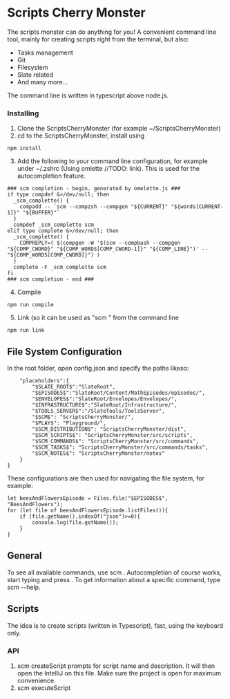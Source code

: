 # Scripts Cherry Monster

The scripts monster can do anything for you!
A convenient command line tool, mainly for creating scripts right from the terminal, but also:
* Tasks management
* Git
* Filesystem
* Slate related
* And many more...

The command line is written in typescript above node.js.

### Installing

1. Clone the ScriptsCherryMonster (for example ~/ScriptsCherryMonster)
2. cd to the ScriptsCherryMonster, install using

```
npm install
```

3. Add the following to your command line configuration, for example under ~/.zshrc (Using omlette //TODO: link).
This is used for the autocompletion feature.

```
### scm completion - begin. generated by omelette.js ###
if type compdef &>/dev/null; then
  _scm_complette() {
    compadd -- `scm --compzsh --compgen "${CURRENT}" "${words[CURRENT-1]}" "${BUFFER}"`
  }
  compdef _scm_complette scm
elif type complete &>/dev/null; then
  _scm_complette() {
    COMPREPLY=( $(compgen -W '$(scm --compbash --compgen "${COMP_CWORD}" "${COMP_WORDS[COMP_CWORD-1]}" "${COMP_LINE}")' -- "${COMP_WORDS[COMP_CWORD]}") )
  }
  complete -F _scm_complette scm
fi
### scm completion - end ###
```

4. Compile
```
npm run compile
```

5. Link (so it can be used as "scm <command> <params>" from the command line
```
npm run link
```


## File System Configuration
In the root folder, open config.json and specify the paths likeso:

```
	"placeholders":{
		"$SLATE_ROOT$":"SlateRoot",
		"$EPISODES$":"SlateRoot/Content/MathEpisodes/episodes/",
		"$ENVELOPES$":"SlateRoot/Envelopes/Envelopes/",
		"$INFRASTRUCTURE$":"SlateRoot/Infrastructure/",
		"$TOOLS_SERVER$":"/SlateTools/ToolsServer",
		"$SCM$": "ScriptsCherryMonster/",
		"$PLAY$": "Playground/",
		"$SCM_DISTRIBUTION$": "ScriptsCherryMonster/dist",
		"$SCM_SCRIPTS$": "ScriptsCherryMonster/src/scripts",
		"$SCM_COMMANDS$": "ScriptsCherryMonster/src/commands",
		"$SCM_TASKS$": "ScriptsCherryMonster/src/commands/tasks",
		"$SCM_NOTES$": "ScriptsCherryMonster/notes"
	}
}
```

These configurations are then used for navigating the file system, for example:
```
let beesAndFlowersEpisode = Files.file("$EPISODES$", "BeesAndFlowers");
for (let file of beesAndFlowersEpisode.listFiles()){
    if (file.getName().indexOf("json")>=0){
        console.log(file.getName());
    }
}
```

## General
To see all available commands, use scm <tab>. Autocompletion of course works, start typing and press <tab>.
To get information about a specific command, type scm <command> --help.

## Scripts
The idea is to create scripts (written in Typescript), fast, using the keyboard only.

### API
1. scm createScript
    prompts for script name and description. It will then open the IntelliJ on this file. Make sure the project is open
    for maximum convenience.
2. scm executeScript <script>
    executes a script (compiles and runs). To list all available scripts to execute, use scm executeScript <tab>.
3. scm archive <script>


## Tasks
Simple tasks tool management, with integrations. Currently integrated to Asana (//TODO: link).

### Configuration
To configure the task tool, two things are needed:
1. Firebase configuration file: firebase.json (should be saved in the root)
    You should open a new empty project. All tasks will be saved there, under tasks in the database.
    To produce this file, go to Settings (in the console)->Service Sccounts ->Firebase Admin SDK->Generate new private key/
    Save this file in the root under firebase.json.

2. Asana configuration file: asana.json (should be saved in root)
    This file contains the secret token. This can be also generated in the Asana settings.
    The file is named asana.json (in the root), and looks this way:

```
    {
        token: "the asana token"
    }
```

### API
1. scm addtask <description>
    use --asana to add this task to the asana board.
    use -g for group name. Default group is "Slate"
```
    $ scm addtask "Develop a new browser" --asana -g Personal
```
2. scm listtasks
    lists all the tasks.
    use -g to specify the group to list
```
    $ scm listtasks -g Personal
```
3. scm removetask <id>
4. scm addnote <id> note

```
    $ scm listtasks -g Personal
```

5. scm starttask <id>
6. scm complete <id>
7. scm pausetask <id>

## Compare
I am using meld as a diff tool - https://yousseb.github.io/meld/.
For macOS users: https://yousseb.github.io/meld/

scm compare <file1> <file2> will compare file1 and file2.

## Git
TODO: git configuration (.gitconfig difftool)
A collection of useful tools and abbreviations to work with git, using the command line.

### API
1. scm gitadd <file>
    autocomplete, use TAB!
2. scm gitdiff <file>
    will diff current version against pushed version
3. scm gitbrowse
    opens a dual window, ctrl+a+backspace to switch between windows
    the left window shows the changes by commit, in the right window you can use somthing like scm gitdiff changes -c <partial_commit>
    then you can choose a specific file easily that will be compared

